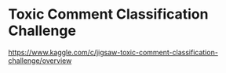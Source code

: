 # Toxic Comment Classification Challenge

https://www.kaggle.com/c/jigsaw-toxic-comment-classification-challenge/overview
